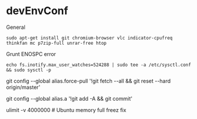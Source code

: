 # devEnvConf
  
General

	sudo apt-get install git chromium-browser vlc indicator-cpufreq thinkfan mc p7zip-full unrar-free htop

Grunt ENOSPC error
	
	echo fs.inotify.max_user_watches=524288 | sudo tee -a /etc/sysctl.conf && sudo sysctl -p



git config --global alias.force-pull '!git fetch --all && git reset --hard origin/master'

git config --global alias.a '!git add -A && git commit'

ulimit -v 4000000 # Ubuntu memory full freez fix
